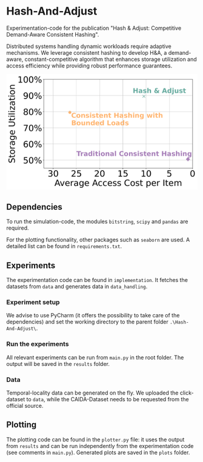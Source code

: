 # Hash-And-Adjust

Experimentation-code for the publication "Hash & Adjust: Competitive Demand-Aware Consistent Hashing".

Distributed systems handling dynamic workloads require adaptive mechanisms. 
We leverage consistent hashing to develop H&A, a demand-aware, constant-competitive algorithm that enhances 
storage utilization and access efficiency while providing robust performance guarantees.

![Figure 5a](plots/5a.png "Fig. 5a")

## Dependencies

To run the simulation-code, the modules ```bitstring```, ```scipy``` and ```pandas``` are required.

For the plotting functionality, other packages such as ```seaborn``` are used. A detailed list can be found in ```requirements.txt```. 

## Experiments

The experimentation code can be found in ```implementation```. 
It fetches the datasets from ```data``` and generates data in ```data_handling```.

### Experiment setup

We advise to use PyCharm (it offers the possibility to take care of the dependencies) and set the working directory to the parent folder ``` .\Hash-And-Adjust\ ```.

### Run the experiments

All relevant experiments can be run from ```main.py``` in the root folder. The output will be saved in the ```results``` folder.

### Data

Temporal-locality data can be generated on the fly. We uploaded the click-dataset to ```data```, 
while the CAIDA-Dataset needs to be requested from the official source.

## Plotting

The plotting code can be found in the ```plotter.py``` file: 
it uses the output from ```results``` and can be run independently from the experimentation code (see comments in ```main.py```).
Generated plots are saved in the ```plots``` folder.
